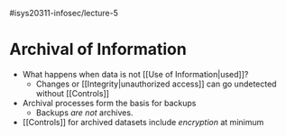 #isys20311-infosec/lecture-5 
# Archival of Information

- What happens when data is not [[Use of Information|used]]?
	- Changes or [[Integrity|unauthorized access]] can go undetected without [[Controls]]
- Archival processes form the basis for backups
	- Backups *are not* archives.
- [[Controls]] for archived datasets include *encryption* at minimum